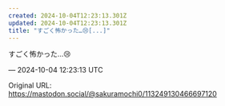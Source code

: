 ```yaml
---
created: 2024-10-04T12:23:13.301Z
updated: 2024-10-04T12:23:13.301Z
title: "すごく怖かった…😢[...]"
---
```


<p>すごく怖かった…😢</p>

&mdash; 2024-10-04 12:23:13 UTC

Original URL: https://mastodon.social/@sakuramochi0/113249130466697120
